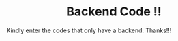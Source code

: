 <h1 align ="center"> 
Backend Code !!
</h1>
Kindly enter the codes that only have a backend. Thanks!!!
